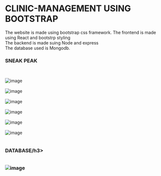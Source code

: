 # CLINIC-MANAGEMENT USING BOOTSTRAP

The website is made using bootstrap css framework. The frontend is made using React and bootstrp styling<br>
The backend is made suing Node and express <br>
The database used is Mongodb. 


<h3>SNEAK PEAK</h3>

<br>

![image](https://github.com/user-attachments/assets/a899d12a-27cf-486b-b540-467c75eeb063)
<br>
<br>
![image](https://github.com/user-attachments/assets/6f3eb0d2-e52b-4530-af4d-5fb252c39f69)
<br>
<br>
![image](https://github.com/user-attachments/assets/42ab48fd-2315-4fec-8c9f-0f9e60bb1c62)
<br>
<br>
![image](https://github.com/user-attachments/assets/52872bee-aeeb-4204-aee4-e781dabcd9c3)
<br>
<br>
![image](https://github.com/user-attachments/assets/cf435891-bb58-4719-97ba-fa936e854a89)
<br>
<br>
![image](https://github.com/user-attachments/assets/d3c4519b-81a4-4781-baa1-325f9c6c922d)
<br>
<br>
<h3>DATABASE/h3>
<br>
<br>
  
![image](https://github.com/user-attachments/assets/2400d179-d7f5-4f06-9d16-67debfba5d3b)
